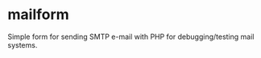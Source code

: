 mailform
========

Simple form for sending SMTP e-mail with PHP for debugging/testing mail systems.
